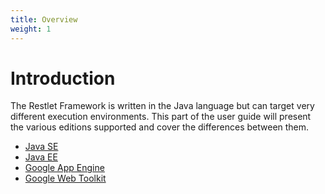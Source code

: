 ```yaml
---
title: Overview
weight: 1
---
```

# Introduction

The Restlet Framework is written in the Java language but can target
very different execution environments. This part of the user guide will
present the various editions supported and cover the differences between
them.

-   [Java SE](./jse/overview "Restlet edition for Java SE")
-   [Java EE](./jee/overview "Restlet edition for Java EE")
-   [Google App Engine](./gae "Restlet edition for Google App Engine")
-   [Google Web Toolkit](./gwt/overview "Restlet edition for Google Web Toolkit")
